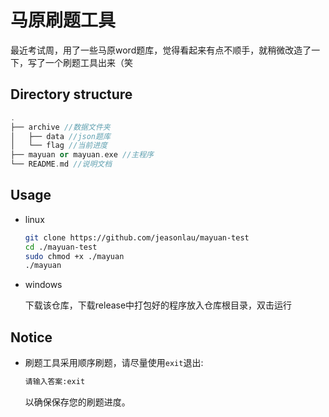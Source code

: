 # 马原刷题工具
最近考试周，用了一些马原word题库，觉得看起来有点不顺手，就稍微改造了一下，写了一个刷题工具出来（笑

## Directory structure

```c++
.
├── archive //数据文件夹
│   ├── data //json题库
│   └── flag //当前进度
├── mayuan or mayuan.exe //主程序
└── README.md //说明文档
```



## Usage

+ linux

    ```bash
    git clone https://github.com/jeasonlau/mayuan-test
    cd ./mayuan-test
    sudo chmod +x ./mayuan
    ./mayuan
    ```
    
+ windows

  下载该仓库，下载release中打包好的程序放入仓库根目录，双击运行


## Notice

+ 刷题工具采用顺序刷题，请尽量使用`exit`退出:

  ```bash
  请输入答案:exit
  ```

  以确保保存您的刷题进度。

